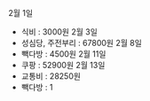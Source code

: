 2월 1일
- 식비 : 3000원 
2월 3일
- 성심당, 주전부리 : 67800원
2월 8일
- 빽다방 : 4500원
2월 11일 
- 쿠팡 : 52900원
2월 13일
- 교통비 : 28250원
- 빽다방 : 1